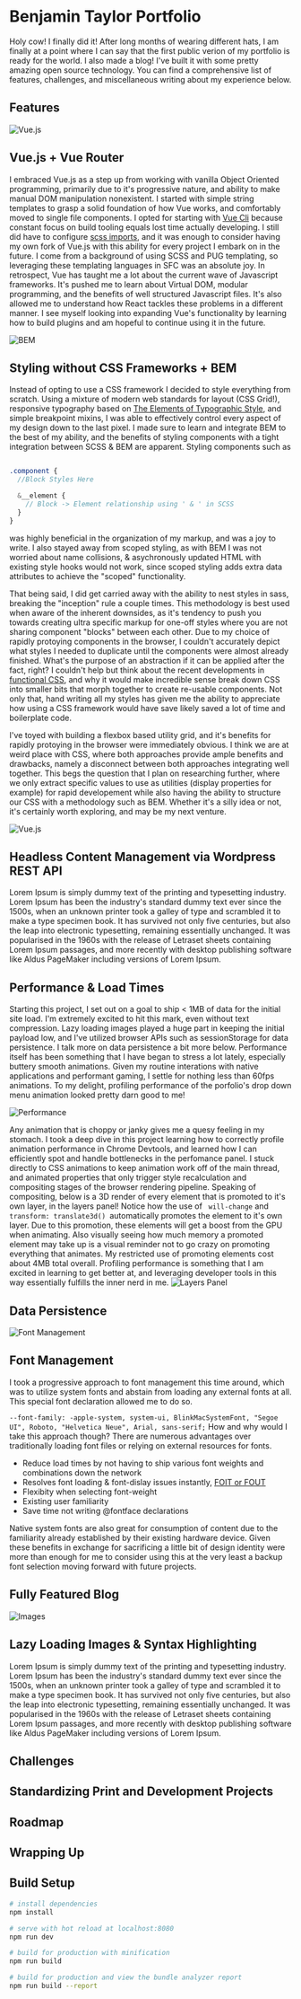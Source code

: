 # Benjamin Taylor Portfolio
 Holy cow! I finally did it! After long months of wearing different hats, I am finally at a point where I can say that the first public verion of my portfolio is ready for the world. I also made a blog! I've built it with some pretty amazing open source technology. You can find a comprehensive list of features, challenges, and miscellaneous writing about my experience below.

## Features
![Vue.js](./static/README_assets/vue.svg)
## Vue.js + Vue Router
I embraced Vue.js as a step up from working with vanilla Object Oriented programming, primarily due to it's progressive nature, and ability to make manual DOM manipulation nonexistent. I started with simple string templates to grasp a solid foundation of how Vue works, and comfortably moved to single file components. I opted for starting with [Vue Cli](https://github.com/vuejs/vue-cli) because constant focus on build tooling equals lost time actually developing. I still did have to configure [scss imports](https://github.com/vuejs/vue-loader/issues/328), and it was enough to consider having my own fork of Vue.js with this ability for every project I embark on in the future. I come from a background of using SCSS and PUG templating, so leveraging these templating languages in SFC was an absolute joy. In retrospect, Vue has taught me a lot about the current wave of Javascript frameworks. It's pushed me to learn about Virtual DOM, modular programming, and the benefits of well structured Javascript files. It's also allowed me to understand how React tackles these problems in a different manner. I see myself looking into expanding Vue's functionality by learning how to build plugins and am hopeful to continue using it in the future.  

![BEM](./static/README_assets/BEM.svg)
## Styling without CSS Frameworks + BEM
Instead of opting to use a CSS framework I decided to style everything from scratch. Using a mixture of modern web standards for layout (CSS Grid!), responsive typography based on [The Elements of Typographic Style](https://www.amazon.com/Elements-Typographic-Style-Robert-Bringhurst/dp/0881791326), and simple breakpoint mixins, I was able to effectively control every aspect of my design down to the last pixel. I made sure to learn and integrate BEM to the best of my ability, and the benefits of styling components with a tight integration between SCSS & BEM are apparent. Styling components such as 
```scss

.component {
  //Block Styles Here

  &__element {
    // Block -> Element relationship using ' & ' in SCSS
  }
}
```

was highly beneficial in the organization of my markup, and was a joy to write. I also stayed away from scoped styling, as with BEM I was not worried about name collisions, & asychronously updated HTML with existing style hooks would not work, since scoped styling adds extra data attributes to achieve the "scoped" functionality. 

That being said, I did get carried away with the ability to nest styles in sass, breaking the "inception" rule a couple times. This methodology is best used when aware of the inherent downsides, as it's tendency to push you towards creating ultra specific markup for one-off styles where you are not sharing component "blocks" between each other. Due to my choice of rapidly protoying components in the browser, I couldn't accurately depict what styles I needed to duplicate until the components were almost already finished. What's the purpose of an abstraction if it can be applied after the fact, right? I couldn't help but think about the recent developments in [functional CSS](https://css-tricks.com/lets-define-exactly-atomic-css/), and why it would make incredible sense break down CSS into smaller bits that morph together to create re-usable components. Not only that, hand writing all my styles has given me the ability to appreciate how using a CSS framework would have save likely saved a lot of time and boilerplate code.

I've toyed with building a flexbox based utility grid, and it's benefits for rapidly protoying in the browser were immediately obvious. I think we are at weird place with CSS, where both approaches provide ample benefits and drawbacks, namely a disconnect between both approaches integrating well together. This begs the question that I plan on researching further, where we only extract specific values to use as utilities (display properties for example) for rapid developement while also having the ability to structure our CSS with a methodology such as BEM. Whether it's a silly idea or not, it's certainly worth exploring, and may be my next venture. 


![Vue.js](./static/README_assets/wordpress-logo.svg)
## Headless Content Management via Wordpress REST API
Lorem Ipsum is simply dummy text of the printing and typesetting industry. Lorem Ipsum has been the industry's standard dummy text ever since the 1500s, when an unknown printer took a galley of type and scrambled it to make a type specimen book. It has survived not only five centuries, but also the leap into electronic typesetting, remaining essentially unchanged. It was popularised in the 1960s with the release of Letraset sheets containing Lorem Ipsum passages, and more recently with desktop publishing software like Aldus PageMaker including versions of Lorem Ipsum.

## Performance & Load Times 
Starting this project, I set out on a goal to ship < 1MB of data for the initial site load. I'm extremely excited to hit this mark, even without text compression. Lazy loading images played a huge part in keeping the initial payload low, and I've utilized browser APIs such as sessionStorage for data persistence. I talk more on data persistence a bit more below. Performance itself has been something that I have began to stress a lot lately, especially buttery smooth animations. Given my routine interations with native applications and performant gaming, I settle for nothing less than 60fps animations. To my delight, profiling performance of the porfolio's drop down menu animation looked pretty darn good to me!

![Performance](./static/README_assets/animations.jpg)

 Any animation that is choppy or janky gives me a quesy feeling in my stomach. I took a deep dive in this project learning how to correctly profile animation performance in Chrome Devtools, and learned how I can efficiently spot and handle bottlenecks in the perfomance panel. I stuck directly to CSS animations to keep animation work off of the main thread, and animated properties that only trigger style recalculation and compositing stages of the browser rendering pipeline. Speaking of compositing, below is a 3D render of every element that is promoted to it's own layer, in the layers panel! Notice how the use of ``` will-change``` and ```transform: translate3d() ```automatically promotes the element to it's own layer. Due to this promotion, these elements will get a boost from the GPU when animating. Also visually seeing how much memory a promoted element may take up is a visual reminder not to go crazy on promoting everything that animates. My restricted use of promoting elements cost about 4MB total overall. Profiling performance is something that I am excited in learning to get better at, and leveraging developer tools in this way essentially fulfills the inner nerd in me.
![Layers Panel](./static/README_assets/layersPanel.jpg)


## Data Persistence




![Font Management](./static/README_assets/font.svg)
## Font Management
I took a progressive approach to font management this time around, which was to utilize system fonts and abstain from loading any external fonts at all. This special font declaration allowed me to do so. 

```--font-family: -apple-system, system-ui, BlinkMacSystemFont, "Segoe UI", Roboto, "Helvetica Neue", Arial, sans-serif;```
How and why would I take this approach though? There are numerous advantages over traditionally loading font files or relying on external resources for fonts. 
* Reduce load times by not having to ship various font weights and combinations down the network
* Resolves font loading & font-dislay issues instantly, [FOIT or FOUT](https://css-tricks.com/fout-foit-foft/)
* Flexibity when selecting font-weight
* Existing user familiarity
* Save time not writing @fontface declarations

Native system fonts are also great for consumption of content due to the familiarity already established by their existing hardware device. Given these benefits in exchange for sacrificing a little bit of design identity were more than enough for me to consider using this at the very least a backup font selection moving forward with future projects. 

## Fully Featured Blog



![Images](./static/README_assets/picture.svg)
## Lazy Loading Images & Syntax Highlighting
Lorem Ipsum is simply dummy text of the printing and typesetting industry. Lorem Ipsum has been the industry's standard dummy text ever since the 1500s, when an unknown printer took a galley of type and scrambled it to make a type specimen book. It has survived not only five centuries, but also the leap into electronic typesetting, remaining essentially unchanged. It was popularised in the 1960s with the release of Letraset sheets containing Lorem Ipsum passages, and more recently with desktop publishing software like Aldus PageMaker including versions of Lorem Ipsum.

## Challenges

## Standardizing Print and Development Projects

## Roadmap

## Wrapping Up




## Build Setup 

``` bash
# install dependencies
npm install

# serve with hot reload at localhost:8080
npm run dev

# build for production with minification
npm run build

# build for production and view the bundle analyzer report
npm run build --report
```


